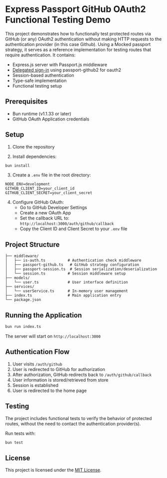 # Express Passport GitHub OAuth2 Functional Testing Demo

This project demonstrates how to functionally test protected routes via GitHub (or any) OAuth2 authentication without making HTTP requests to the authentication provider (in this case Github). Using a Mocked passport strategy, it serves as a reference implementation for testing routes that require authentication. It contains:

- Express.js server with Passport.js middleware
- [Delegated sign-in](https://web.archive.org/web/20160322014955/http://hueniverse.com/2009/04/16/introducing-sign-in-with-twitter-oauth-style-connect/) using passport-github2 for oauth2
- Session-based authentication
- Type-safe implementation
- Functional testing setup

## Prerequisites

- Bun runtime (v1.1.33 or later)
- GitHub OAuth Application credentials

## Setup

1. Clone the repository

2. Install dependencies:

```bash
bun install
```

3. Create a `.env` file in the root directory:

```env
NODE_ENV=development
GITHUB_CLIENT_ID=your_client_id
GITHUB_CLIENT_SECRET=your_client_secret
```

4. Configure GitHub OAuth:
   - Go to GitHub Developer Settings
   - Create a new OAuth App
   - Set the callback URL to: `http://localhost:3000/auth/github/callback`
   - Copy the Client ID and Client Secret to your `.env` file

## Project Structure

```
├── middleware/
│   ├── is-auth.ts          # Authentication check middleware
│   ├── passport-github.ts   # GitHub strategy configuration
│   ├── passport-session.ts  # Session serialization/deserialization
│   └── session.ts          # Session middleware setup
├── models/
│   └── user.ts             # User interface definition
├── services/
│   └── userService.ts      # In-memory user management
├── index.ts                # Main application entry
└── package.json
```

## Running the Application

```bash
bun run index.ts
```

The server will start on `http://localhost:3000`

## Authentication Flow

1. User visits `/auth/github`
2. User is redirected to GitHub for authorization
3. After authorization, GitHub redirects back to `/auth/github/callback`
4. User information is stored/retrieved from store
5. Session is established
6. User is redirected to the home page

## Testing

The project includes functional tests to verify the behavior of protected routes, without the need to contact the authentication provider(s).

Run tests with:

```bash
bun test
```

## License

This project is licensed under the [MIT License](LICENSE).
